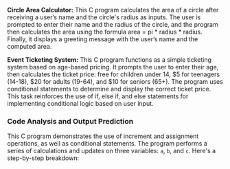 **Circle Area Calculator:** 
This C program calculates the area of a circle after receiving a user’s name and the circle's radius as inputs. The user is prompted to enter their name and the radius of the circle, and the program then calculates the area using the formula area = pi * radius * radius. Finally, it displays a greeting message with the user’s name and the computed area.

**Event Ticketing System:**
This C program functions as a simple ticketing system based on age-based pricing. It prompts the user to enter their age, then calculates the ticket price: free for children under 14, $5 for teenagers (14-18), $20 for adults (19-64), and $10 for seniors (65+). The program uses conditional statements to determine and display the correct ticket price. This task reinforces the use of if, else if, and else statements for implementing conditional logic based on user input.

### Code Analysis and Output Prediction

This C program demonstrates the use of increment and assignment operations, as well as conditional statements. The program performs a series of calculations and updates on three variables: `a`, `b`, and `c`. Here's a step-by-step breakdown:
